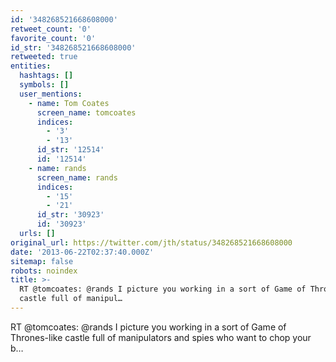 ```yaml
---
id: '348268521668608000'
retweet_count: '0'
favorite_count: '0'
id_str: '348268521668608000'
retweeted: true
entities:
  hashtags: []
  symbols: []
  user_mentions:
    - name: Tom Coates
      screen_name: tomcoates
      indices:
        - '3'
        - '13'
      id_str: '12514'
      id: '12514'
    - name: rands
      screen_name: rands
      indices:
        - '15'
        - '21'
      id_str: '30923'
      id: '30923'
  urls: []
original_url: https://twitter.com/jth/status/348268521668608000
date: '2013-06-22T02:37:40.000Z'
sitemap: false
robots: noindex
title: >-
  RT @tomcoates: @rands I picture you working in a sort of Game of Thrones-like
  castle full of manipul…
---
```


RT @tomcoates: @rands I picture you working in a sort of Game of Thrones-like castle full of manipulators and spies who want to chop your b…